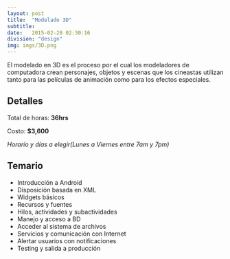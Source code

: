 ```yaml
---
layout: post
title:  "Modelado 3D"
subtitle:
date:   2015-02-28 02:30:16
division: "design"
img: imgs/3D.png
---
```

El modelado en 3D es el proceso por el cual los modeladores de computadora crean personajes, objetos y escenas que los cineastas utilizan tanto para las películas de animación como para los efectos especiales.

## Detalles
Total de horas: **36hrs**

Costo: **$3,600**

*Horario y días a elegir(Lunes a Viernes entre 7am y 7pm)*

## Temario
- Introducción a Android
- Disposición basada en XML
- Widgets básicos
- Recursos y fuentes
- Hilos, actividades y subactividades
- Manejo y acceso a BD
- Acceder al sistema de archivos
- Servicios y comunicación con Internet
- Alertar usuarios con notificaciones
- Testing y salida a producción